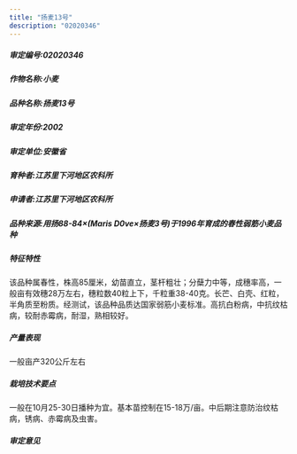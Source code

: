 ```yaml
---
title: "扬麦13号"
description: "02020346"
---
```

##### 审定编号:02020346

##### 作物名称:小麦

##### 品种名称:扬麦13号

##### 审定年份:2002

##### 审定单位:安徽省

##### 育种者:江苏里下河地区农科所

##### 申请者:江苏里下河地区农科所

##### 品种来源:用扬88-84×(Maris D0ve×扬麦3号)于1996年育成的春性弱筋小麦品种

##### 特征特性
该品种属春性，株高85厘米，幼苗直立，茎杆粗壮；分蘖力中等，成穗率高，一般亩有效穗28万左右，穗粒数40粒上下，千粒重38-40克。长芒、白壳、红粒，半角质至粉质。经测试，该品种品质达国家弱筋小麦标准。高抗白粉病，中抗纹枯病，较耐赤霉病，耐湿，熟相较好。

##### 产量表现
一般亩产320公斤左右

##### 栽培技术要点
一般在10月25-30日播种为宜。基本苗控制在15-18万/亩。中后期注意防治纹枯病，锈病、赤霉病及虫害。

##### 审定意见


